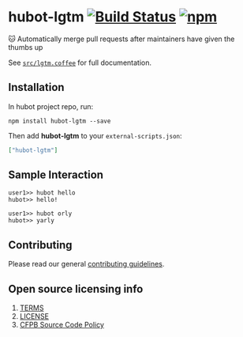 # hubot-lgtm [![Build Status](https://img.shields.io/travis/catops/hubot-lgtm.svg?maxAge=2592000&style=flat-square)](https://travis-ci.org/catops/hubot-lgtm) [![npm](https://img.shields.io/npm/v/hubot-lgtm.svg?maxAge=2592000&style=flat-square)](https://www.npmjs.com/package/hubot-lgtm)

:cat: Automatically merge pull requests after maintainers have given the thumbs up

See [`src/lgtm.coffee`](src/lgtm.coffee) for full documentation.

## Installation

In hubot project repo, run:

`npm install hubot-lgtm --save`

Then add **hubot-lgtm** to your `external-scripts.json`:

```json
["hubot-lgtm"]
```

## Sample Interaction

```
user1>> hubot hello
hubot>> hello!
```

```
user1>> hubot orly
hubot>> yarly
```

## Contributing

Please read our general [contributing guidelines](CONTRIBUTING.md).

## Open source licensing info
1. [TERMS](TERMS.md)
2. [LICENSE](LICENSE)
3. [CFPB Source Code Policy](https://github.com/cfpb/source-code-policy/)
